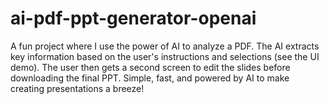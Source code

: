 # ai-pdf-ppt-generator-openai
A fun project where I use the power of AI to analyze a PDF. The AI extracts key information based on the user's instructions and selections (see the UI demo). The user then gets a second screen to edit the slides before downloading the final PPT. Simple, fast, and powered by AI to make creating presentations a breeze!
